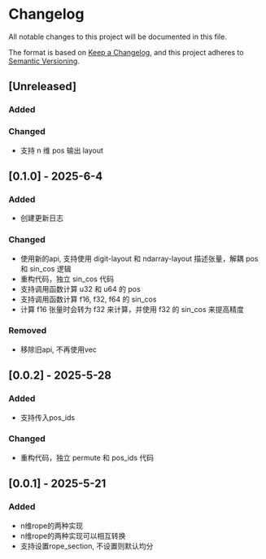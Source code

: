 # Changelog

All notable changes to this project will be documented in this file.

The format is based on [Keep a Changelog](https://keepachangelog.com/en/1.1.0/),
and this project adheres to [Semantic Versioning](https://semver.org/spec/v2.0.0.html).

## [Unreleased]

### Added

### Changed

- 支持 n 维 pos 输出 layout

## [0.1.0] - 2025-6-4

### Added

- 创建更新日志

### Changed

- 使用新的api, 支持使用 digit-layout 和 ndarray-layout 描述张量，解耦 pos 和 sin_cos 逻辑
- 重构代码，独立 sin_cos 代码
- 支持调用函数计算 u32 和 u64 的 pos
- 支持调用函数计算 f16, f32, f64 的 sin_cos
- 计算 f16 张量时会转为 f32 来计算，并使用 f32 的 sin_cos 来提高精度

### Removed

- 移除旧api, 不再使用vec

## [0.0.2] - 2025-5-28

### Added

- 支持传入pos_ids

### Changed

- 重构代码，独立 permute 和 pos_ids 代码

## [0.0.1] - 2025-5-21

### Added

- n维rope的两种实现
- n维rope的两种实现可以相互转换
- 支持设置rope_section, 不设置则默认均分